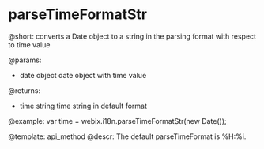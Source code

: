 parseTimeFormatStr
=============



@short: converts a Date object to a string in the parsing format with respect to time value	

@params:
- date	object	date object with time value

@returns:
- time	string	time string in default format	

@example:
var time = webix.i18n.parseTimeFormatStr(new Date());

@template:	api_method
@descr:
The default parseTimeFormat is %H:%i.

